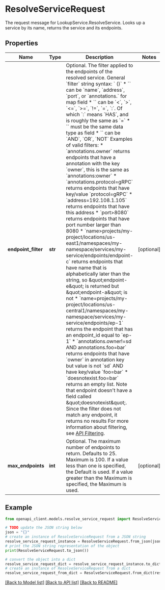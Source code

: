 # ResolveServiceRequest

The request message for LookupService.ResolveService. Looks up a service by its name, returns the service and its endpoints.

## Properties

Name | Type | Description | Notes
------------ | ------------- | ------------- | -------------
**endpoint_filter** | **str** | Optional. The filter applied to the endpoints of the resolved service. General &#x60;filter&#x60; string syntax: &#x60; ()&#x60; * &#x60;&#x60; can be &#x60;name&#x60;, &#x60;address&#x60;, &#x60;port&#x60;, or &#x60;annotations.&#x60; for map field * &#x60;&#x60; can be &#x60;&lt;&#x60;, &#x60;&gt;&#x60;, &#x60;&lt;&#x3D;&#x60;, &#x60;&gt;&#x3D;&#x60;, &#x60;!&#x3D;&#x60;, &#x60;&#x3D;&#x60;, &#x60;:&#x60;. Of which &#x60;:&#x60; means &#x60;HAS&#x60;, and is roughly the same as &#x60;&#x3D;&#x60; * &#x60;&#x60; must be the same data type as field * &#x60;&#x60; can be &#x60;AND&#x60;, &#x60;OR&#x60;, &#x60;NOT&#x60; Examples of valid filters: * &#x60;annotations.owner&#x60; returns endpoints that have a annotation with the key &#x60;owner&#x60;, this is the same as &#x60;annotations:owner&#x60; * &#x60;annotations.protocol&#x3D;gRPC&#x60; returns endpoints that have key/value &#x60;protocol&#x3D;gRPC&#x60; * &#x60;address&#x3D;192.108.1.105&#x60; returns endpoints that have this address * &#x60;port&gt;8080&#x60; returns endpoints that have port number larger than 8080 * &#x60;name&gt;projects/my-project/locations/us-east1/namespaces/my-namespace/services/my-service/endpoints/endpoint-c&#x60; returns endpoints that have name that is alphabetically later than the string, so \&quot;endpoint-e\&quot; is returned but \&quot;endpoint-a\&quot; is not * &#x60;name&#x3D;projects/my-project/locations/us-central1/namespaces/my-namespace/services/my-service/endpoints/ep-1&#x60; returns the endpoint that has an endpoint_id equal to &#x60;ep-1&#x60; * &#x60;annotations.owner!&#x3D;sd AND annotations.foo&#x3D;bar&#x60; returns endpoints that have &#x60;owner&#x60; in annotation key but value is not &#x60;sd&#x60; AND have key/value &#x60;foo&#x3D;bar&#x60; * &#x60;doesnotexist.foo&#x3D;bar&#x60; returns an empty list. Note that endpoint doesn&#39;t have a field called \&quot;doesnotexist\&quot;. Since the filter does not match any endpoint, it returns no results For more information about filtering, see [API Filtering](https://aip.dev/160). | [optional] 
**max_endpoints** | **int** | Optional. The maximum number of endpoints to return. Defaults to 25. Maximum is 100. If a value less than one is specified, the Default is used. If a value greater than the Maximum is specified, the Maximum is used. | [optional] 

## Example

```python
from openapi_client.models.resolve_service_request import ResolveServiceRequest

# TODO update the JSON string below
json = "{}"
# create an instance of ResolveServiceRequest from a JSON string
resolve_service_request_instance = ResolveServiceRequest.from_json(json)
# print the JSON string representation of the object
print(ResolveServiceRequest.to_json())

# convert the object into a dict
resolve_service_request_dict = resolve_service_request_instance.to_dict()
# create an instance of ResolveServiceRequest from a dict
resolve_service_request_from_dict = ResolveServiceRequest.from_dict(resolve_service_request_dict)
```
[[Back to Model list]](../README.md#documentation-for-models) [[Back to API list]](../README.md#documentation-for-api-endpoints) [[Back to README]](../README.md)


